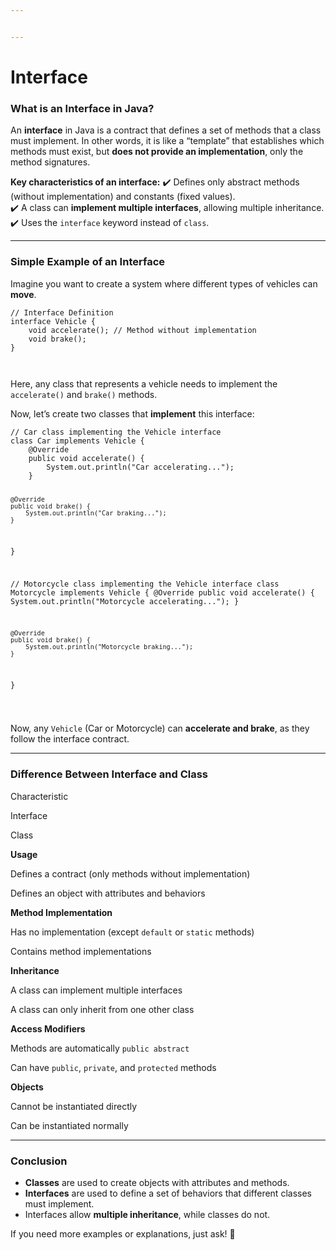 ```yaml
---


---
```


<h1 id="interface">Interface</h1>
<h3 id="what-is-an-interface-in-java">What is an <strong>Interface</strong> in Java?</h3>
<p>An <strong>interface</strong> in Java is a contract that defines a set of methods that a class must implement. In other words, it is like a “template” that establishes which methods must exist, but <strong>does not provide an implementation</strong>, only the method signatures.</p>
<p><strong>Key characteristics of an interface:</strong> ✔️ Defines only abstract methods (without implementation) and constants (fixed values).<br>
✔️ A class can <strong>implement multiple interfaces</strong>, allowing multiple inheritance.<br>
✔️ Uses the <code>interface</code> keyword instead of <code>class</code>.</p>
<hr>
<h3 id="simple-example-of-an-interface"><strong>Simple Example of an Interface</strong></h3>
<p>Imagine you want to create a system where different types of vehicles can <strong>move</strong>.</p>
<pre><code>// Interface Definition
interface Vehicle {
    void accelerate(); // Method without implementation
    void brake();
}

</code></pre>
<p>Here, any class that represents a vehicle needs to implement the <code>accelerate()</code> and <code>brake()</code> methods.</p>
<p>Now, let’s create two classes that <strong>implement</strong> this interface:</p>
<pre><code>// Car class implementing the Vehicle interface
class Car implements Vehicle {
    @Override
    public void accelerate() {
        System.out.println("Car accelerating...");
    }

    @Override
    public void brake() {
        System.out.println("Car braking...");
    }
}

// Motorcycle class implementing the Vehicle interface
class Motorcycle implements Vehicle {
    @Override
    public void accelerate() {
        System.out.println("Motorcycle accelerating...");
    }

    @Override
    public void brake() {
        System.out.println("Motorcycle braking...");
    }
}

</code></pre>
<p>Now, any <code>Vehicle</code> (Car or Motorcycle) can <strong>accelerate and brake</strong>, as they follow the interface contract.</p>
<hr>
<h3 id="difference-between-interface-and-class"><strong>Difference Between Interface and Class</strong></h3>
<p>Characteristic</p>
<p>Interface</p>
<p>Class</p>
<p><strong>Usage</strong></p>
<p>Defines a contract (only methods without implementation)</p>
<p>Defines an object with attributes and behaviors</p>
<p><strong>Method Implementation</strong></p>
<p>Has no implementation (except <code>default</code> or <code>static</code> methods)</p>
<p>Contains method implementations</p>
<p><strong>Inheritance</strong></p>
<p>A class can implement multiple interfaces</p>
<p>A class can only inherit from one other class</p>
<p><strong>Access Modifiers</strong></p>
<p>Methods are automatically <code>public abstract</code></p>
<p>Can have <code>public</code>, <code>private</code>, and <code>protected</code> methods</p>
<p><strong>Objects</strong></p>
<p>Cannot be instantiated directly</p>
<p>Can be instantiated normally</p>
<hr>
<h3 id="conclusion"><strong>Conclusion</strong></h3>
<ul>
<li><strong>Classes</strong> are used to create objects with attributes and methods.</li>
<li><strong>Interfaces</strong> are used to define a set of behaviors that different classes must implement.</li>
<li>Interfaces allow <strong>multiple inheritance</strong>, while classes do not.</li>
</ul>
<p>If you need more examples or explanations, just ask! 🚀</p>

